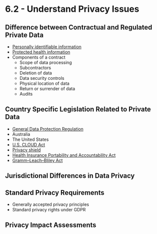 # 6.2 - Understand Privacy Issues

## Difference between Contractual and Regulated Private Data
- [Personally identifiable information](../../Definitions/P.md#personally-identifiable-information-pii)
- [Protected health information](../../Definitions/P.md#protected-health-information)
- Components of a contract
  - Scope of data processing
  - Subcontractors
  - Deletion of data
  - Data security controls
  - Physical location of data
  - Return or surrender of data
  - Audits

## Country Specific Legislation Related to Private Data
- [General Data Protection Regulation](../../Laws/GDPR.md)
- Australia
- The United States
- [U.S. CLOUD Act](../../Definitions/C.md#cloud-act)
- [Privacy shield](../../Laws/Privacy_Shield.md)
- [Health Insurance Portability and Accountability Act](../../Laws/HIPAA.md)
- [Gramm–Leach–Bliley Act](../../Laws/GLBA.md)

## Jurisdictional Differences in Data Privacy

## Standard Privacy Requirements
- Generally accepted privacy principles
- Standard privacy rights under GDPR

## Privacy Impact Assessments
